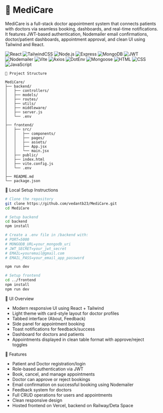# 🏥 MediCare

MediCare is a full-stack doctor appointment system that connects patients with doctors via seamless booking, dashboards, and real-time notifications. It features JWT-based authentication, Nodemailer email confirmations, doctor/patient dashboards, appointment approval, and clean UI using Tailwind and React.

![React](https://img.shields.io/badge/React-61DAFB?style=flat&logo=react&logoColor=black)
![TailwindCSS](https://img.shields.io/badge/TailwindCSS-06B6D4?style=flat&logo=tailwindcss&logoColor=white)
![Node.js](https://img.shields.io/badge/Node.js-339933?style=flat&logo=node.js&logoColor=white)
![Express](https://img.shields.io/badge/Express.js-000000?style=flat&logo=express&logoColor=white)
![MongoDB](https://img.shields.io/badge/MongoDB-47A248?style=flat&logo=mongodb&logoColor=white)
![JWT](https://img.shields.io/badge/JWT-000000?style=flat&logo=jsonwebtokens&logoColor=white)
![Nodemailer](https://img.shields.io/badge/Nodemailer-EA4335?style=flat&logo=gmail&logoColor=white)
![Vite](https://img.shields.io/badge/Vite-646CFF?style=flat&logo=vite&logoColor=white)
![Axios](https://img.shields.io/badge/Axios-5A29E4?style=flat&logo=axios&logoColor=white)
![DotEnv](https://img.shields.io/badge/.env-8DD6F9?style=flat&logo=dotenv&logoColor=black)
![Mongoose](https://img.shields.io/badge/Mongoose-AA2929?style=flat&logo=mongoose&logoColor=white)
![HTML](https://img.shields.io/badge/HTML-F16529?style=flat&logo=html5&logoColor=white)
![CSS](https://img.shields.io/badge/CSS-264DE4?style=flat&logo=css3&logoColor=white)
![JavaScript](https://img.shields.io/badge/JavaScript-F7DF1E?style=flat&logo=javascript&logoColor=black)

```
📁 Project Structure

MediCare/
├── backend/
│   ├── controllers/
│   ├── models/
│   ├── routes/
│   ├── utils/
│   ├── middleware/
│   ├── server.js
│   └── .env
│
├── frontend/
│   ├── src/
│   │   ├── components/
│   │   ├── pages/
│   │   ├── assets/
│   │   ├── App.jsx
│   │   └── main.jsx
│   ├── public/
│   ├── index.html
│   ├── vite.config.js
│   └── .env
│
├── README.md
└── package.json
```

🧪 Local Setup Instructions

```bash
# Clone the repository
git clone https://github.com/vedantb23/MediCare.git
cd MediCare

# Setup backend
cd backend
npm install

# Create a .env file in /backend with:
# PORT=5000
# MONGODB_URL=your_mongodb_uri
# JWT_SECRET=your_jwt_secret
# EMAIL=youremail@gmail.com
# EMAIL_PASS=your_email_app_password

npm run dev

# Setup frontend
cd ../frontend
npm install
npm run dev
```

📱 UI Overview

- Modern responsive UI using React + Tailwind
- Light theme with card-style layout for doctor profiles
- Tabbed interface (About, Feedback)
- Side panel for appointment booking
- Toast notifications for feedback/success
- Dashboard for doctors and patients
- Appointments displayed in clean table format with approve/reject toggles

🧰 Features

- Patient and Doctor registration/login
- Role-based authentication via JWT
- Book, cancel, and manage appointments
- Doctor can approve or reject bookings
- Email confirmation on successful booking using Nodemailer
- Feedback system for doctors
- Full CRUD operations for users and appointments
- Clean responsive design
- Hosted frontend on Vercel, backend on Railway/Deta Space
